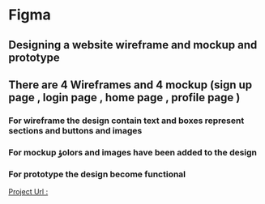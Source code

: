 # Figma 

## Designing a website wireframe and mockup and prototype

## There are 4 Wireframes and 4 mockup (sign up page , login page , home page , profile page )

### For wireframe the design contain text and boxes represent sections and buttons and images

### For mockup ؤolors and images have been added to the design

### For prototype the design become functional

[Project Url :](https://www.figma.com/design/5fmRFsJpBavj6VsjwbTdk7/Figma-basics?m=dev&node-id=1669-162202&t=nRVJ7KVBnP9bip0I-1)
